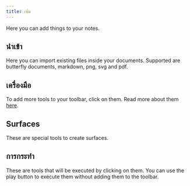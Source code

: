 ```yaml
---
title: เพิ่ม
---
```


Here you can add things to your notes.

## นำเข้า

Here you can import existing files inside your documents.
Supported are butterfly documents, markdown, png, svg and pdf.

## เครื่องมือ

To add more tools to your toolbar, click on them.
Read more about them [here](../tools).

## Surfaces

These are special tools to create surfaces.

## การกระทำ

These are tools that will be executed by clicking on them.
You can use the play button to execute them without adding them to the toolbar.
